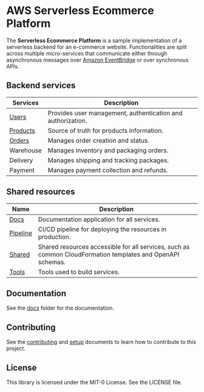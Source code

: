 AWS Serverless Ecommerce Platform
=================================

The __Serverless Ecommerce Platform__ is a sample implementation of a serverless backend for an e-commerce website. Functionalities are split across multiple micro-services that communicate either through asynchronous messages over [Amazon EventBridge](https://aws.amazon.com/eventbridge/) or over synchronous APIs.

## Backend services

|  Services  | Description                               |
|------------|-------------------------------------------|
| [Users](users/) | Provides user management, authentication and authorization. |
| [Products](products/) | Source of truth for products information. |
| [Orders](orders/) | Manages order creation and status.        |
| Warehouse  | Manages inventory and packaging orders.   |
| Delivery   | Manages shipping and tracking packages.   |
| Payment    | Manages payment collection and refunds.   |

## Shared resources

| Name       | Description                               |
|------------|-------------------------------------------|
| [Docs](docs/) | Documentation application for all services. |
| [Pipeline](pipeline/) | CI/CD pipeline for deploying the resources in production. |
| [Shared](shared/) | Shared resources accessible for all services, such as common CloudFormation templates and OpenAPI schemas. |
| [Tools](tools/) | Tools used to build services.             |


## Documentation

See the [docs](docs/) folder for the documentation.

## Contributing

See the [contributing](CONTRIBUTING.md) and [setup](docs/setup.md) documents to learn how to contribute to this project.

## License

This library is licensed under the MIT-0 License. See the LICENSE file.
